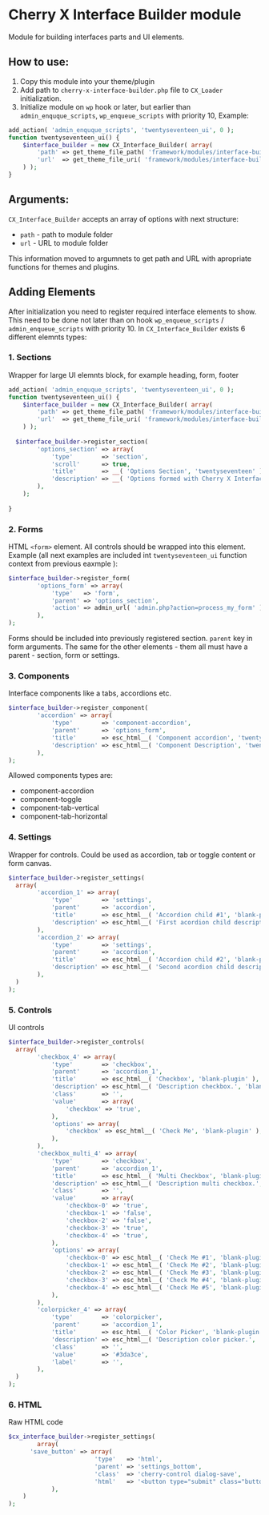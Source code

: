 # Cherry X Interface Builder module

Module for building interfaces parts and UI elements.

## How to use:

1. Copy this module into your theme/plugin
2. Add path to `cherry-x-interface-builder.php` file to `CX_Loader` initialization.
3. Initialize module on `wp` hook or later, but earlier than `admin_enquque_scripts`, `wp_enqueue_scripts` with priority 10, Example:

```php
add_action( 'admin_enquque_scripts', 'twentyseventeen_ui', 0 );
function twentyseventeen_ui() {
	$interface_builder = new CX_Interface_Builder( array(
		'path' => get_theme_file_path( 'framework/modules/interface-builder/' ),
		'url'  => get_theme_file_uri( 'framework/modules/interface-builder/' ),
	) );
}
```

## Arguments:
`CX_Interface_Builder` accepts an array of options with next structure:
* `path` - path to module folder 
* `url` - URL to module folder

This information moved to argumnets to get path and URL with apropriate functions for themes and plugins.

## Adding Elements

After initialization you need to register required interface elements to show. This need to be done not later than on hook `wp_enqueue_scripts` / `admin_enqueue_scripts` with priority 10.
In `CX_Interface_Builder` exists 6 different elemnts types:

### 1. Sections

Wrapper for large UI elemnts block, for example heading, form, footer

```php
add_action( 'admin_enquque_scripts', 'twentyseventeen_ui', 0 );
function twentyseventeen_ui() {
	$interface_builder = new CX_Interface_Builder( array(
		'path' => get_theme_file_path( 'framework/modules/interface-builder/' ),
		'url'  => get_theme_file_uri( 'framework/modules/interface-builder/' ),
	) );
  
  $interface_builder->register_section(
		'options_section' => array(
			'type'        => 'section',
			'scroll'      => true,
			'title'       => __( 'Options Section', 'twentyseventeen' ),
			'description' => __( 'Options formed with Cherry X Interface Builder.', 'twentyseventeen' ),
		),
	);
  
}
```
### 2. Forms

HTML `<form>` element. All controls should be wrapped into this element. Example (all next examples are included int `twentyseventeen_ui` function context from previous eaxmple ):

```php
$interface_builder->register_form(
		'options_form' => array(
			'type'   => 'form',
			'parent' => 'options_section',
			'action' => admin_url( 'admin.php?action=process_my_form' ),
		),
);
```

Forms should be included into previously registered section. `parent` key in form arguments. The same for the other elements - them all must have a parent - section, form or settings.

### 3. Components

Interface components like a tabs, accordions etc.

```php
$interface_builder->register_component(
		'accordion' => array(
			'type'        => 'component-accordion',
			'parent'      => 'options_form',
			'title'       => esc_html__( 'Component accordion', 'twentyseventeen' ),
			'description' => esc_html__( 'Component Description', 'twentyseventeen' ),
		),
);
```
Allowed components types are: 
* component-accordion
* component-toggle
* component-tab-vertical
* component-tab-horizontal

### 4. Settings

Wrapper for controls. Could be used as accordion, tab or toggle content or form canvas.

```php
$interface_builder->register_settings(
  array(
		'accordion_1' => array(
			'type'        => 'settings',
			'parent'      => 'accordion',
			'title'       => esc_html__( 'Accordion child #1', 'blank-plugin' ),
			'description' => esc_html__( 'First acordion child description.', 'blank-plugin' ),
		),
		'accordion_2' => array(
			'type'        => 'settings',
			'parent'      => 'accordion',
			'title'       => esc_html__( 'Accordion child #2', 'blank-plugin' ),
			'description' => esc_html__( 'Second acordion child description.', 'blank-plugin' ),
		),
  )
);
```
  
### 5. Controls

UI controls

```php
$interface_builder->register_controls(
  array(
		'checkbox_4' => array(
			'type'        => 'checkbox',
			'parent'      => 'accordion_1',
			'title'       => esc_html__( 'Checkbox', 'blank-plugin' ),
			'description' => esc_html__( 'Description checkbox.', 'blank-plugin' ),
			'class'       => '',
			'value'       => array(
				'checkbox' => 'true',
			),
			'options' => array(
				'checkbox' => esc_html__( 'Check Me', 'blank-plugin' ),
			),
		),
		'checkbox_multi_4' => array(
			'type'        => 'checkbox',
			'parent'      => 'accordion_1',
			'title'       => esc_html__( 'Multi Checkbox', 'blank-plugin' ),
			'description' => esc_html__( 'Description multi checkbox.', 'blank-plugin' ),
			'class'       => '',
			'value'       => array(
				'checkbox-0' => 'true',
				'checkbox-1' => 'false',
				'checkbox-2' => 'false',
				'checkbox-3' => 'true',
				'checkbox-4' => 'true',
			),
			'options' => array(
				'checkbox-0' => esc_html__( 'Check Me #1', 'blank-plugin' ),
				'checkbox-1' => esc_html__( 'Check Me #2', 'blank-plugin' ),
				'checkbox-2' => esc_html__( 'Check Me #3', 'blank-plugin' ),
				'checkbox-3' => esc_html__( 'Check Me #4', 'blank-plugin' ),
				'checkbox-4' => esc_html__( 'Check Me #5', 'blank-plugin' ),
			),
		),
		'colorpicker_4' => array(
			'type'        => 'colorpicker',
			'parent'      => 'accordion_1',
			'title'       => esc_html__( 'Color Picker', 'blank-plugin' ),
			'description' => esc_html__( 'Description color picker.', 'blank-plugin' ),
			'class'       => '',
			'value'       => '#3da3ce',
			'label'       => '',
		),
  )
);
```
### 6. HTML

Raw HTML code

```php
$cx_interface_builder->register_settings(
		array(
      'save_button' => array(
						'type'   => 'html',
						'parent' => 'settings_bottom',
						'class'  => 'cherry-control dialog-save',
						'html'   => '<button type="submit" class="button button-primary">' . esc_html__( 'Save', 'blank-plugin' ) . '</button>',
			),
    )
);
```
